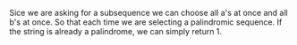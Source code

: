 Sice we are asking for a subsequence we can choose all a's at once and all b's at once. So that each time we are selecting a palindromic sequence. If the string is already a palindrome, we can simply return 1.